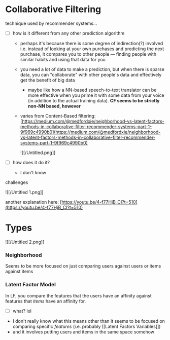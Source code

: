 # Collaborative Filtering

technique used by recommender systems...

- [ ]  how is it different from any other prediction algorithm
    - perhaps it's because there is some degree of indirection(?) involved i.e. instead of looking at your own purchases and predicting the next purchase, it compares you to other people — finding people with similar habits and using that data for you
    - you need a lot of data to make a prediction, but when there is sparse data, you can "collaborate" with other people's data and effectively get the benefit of big data
        - maybe like how a NN-based speech-to-text translator can be more effective when you prime it with some data from your voice (in addition to the actual training data). **CF seems to be strictly non-NN based, however**
    - varies from Content-Based filtering: [https://medium.com/@medfordxie/neighborhood-vs-latent-factors-methods-in-collaborative-filter-recommender-systems-part-1-9f969c4990b0](https://medium.com/@medfordxie/neighborhood-vs-latent-factors-methods-in-collaborative-filter-recommender-systems-part-1-9f969c4990b0)
        
        
        ![[/Untitled.png]]
        
- [ ]  how does it do it?
    - I don't know

challenges

![[/Untitled 1.png]]

another explanation here: [https://youtu.be/4-f77HjB_CI?t=510](https://youtu.be/4-f77HjB_CI?t=510)

# Types

![[/Untitled 2.png]]

### Neighborhood

Seems to be more focused on just comparing users against users or items against items

### Latent Factor Model

In LF, you compare the features that the users have an affinity against features that *items* have an affinity for. 

- [ ]  what? lol
- I don't really know what this means other than it seems to be focused on comparing specific *features* (i.e. probably [[Latent Factors Variables]])
- and it involves putting users and items in the same space somehow